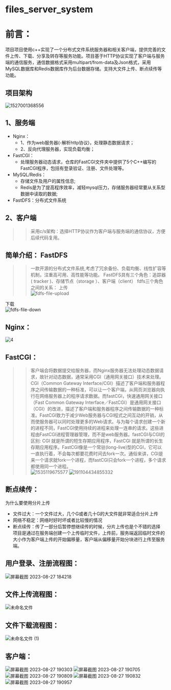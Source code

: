 # files_server_system
前言：<br>
=
项目项目使用c++实现了一个分布式文件系统服务器和相关客户端，提供完善的文件上传、下载、分享及转存等服务功能。项目基于HTTP协议实现了客户端与服务端的通信服务，通信数据格式采用multipart/from-data及Json格式，采用MySQL数据库和Redis数据库作为后台数据存储。支持大文件上传、断点续传等功能。<br>

项目架构
--
![1527001368556](https://github.com/jxzeng/files_server_system/assets/46019245/96edde5a-92d5-4fe0-a246-e13672f90018)  

1、服务端  
-
* Nginx：
  * 1、作为web服务器(-解析http协议)，处理静态数据请求；
  * 2、反向代理服务器，实现负载均衡；
* FastCGI：
  * 处理服务器动态请求，仓库的FastCGI文件夹中提供了5个C++编写的FastCGI程序，包括有登录验证、注册、文件处理等。
* MySQL/Redis：
  * 存储文件及用户的属性信息;  
  * Redis是为了提高程序效率，减轻mysql压力，存储服务器经常要从关系型数据中读取的数据;
* FastDFS：分布式文件系统

2、客户端
-
>> 采用c/s架构：选择HTTP协议作为客户端与服务端的通信协议，方便后续代码复用。

简单介绍：
FastDFS
-
>> 一款开源的分布式文件系统,考虑了冗余备份、负载均衡、线性扩容等机制，注重高可用、高性能等功能。
>> FastDFS具有三个角色：追踪器 ( tracker )、存储节点（storage ）、客户端（client）
fdfs三个角色之间的关系：
上传  
![fdfs-file-upload](https://github.com/jxzeng/files_server_system/assets/46019245/7c231525-41b1-4c15-a9ea-ad9a96c5f444)

下载  
![fdfs-file-down](https://github.com/jxzeng/files_server_system/assets/46019245/11f9aa42-695b-48d7-b5fe-3d0b06f4cf26)

Nginx：
-
![4](https://github.com/jxzeng/files_server_system/assets/46019245/e931a41f-60e3-42d2-a8e0-79294f982e84)

FastCGI：
-  
>> 客户端会将数据提交给服务器，而Nginx服务器无法处理动态数据请求，故针对动态数据，通常采用CGI（通用网关接口）技术来处理。CGI（Common Gateway Interface/CGI）描述了客户端和服务器程序之间传输数据的一种标准，可以让一个客户端，从网页浏览器向执行在网络服务器上的程序请求数据。而fastCGI，快速通用网关接口（Fast Common Gateway Interface／FastCGI）是通用网关接口（CGI）的改进，描述了客户端和服务器程序之间传输数据的一种标准。FastCGI致力于减少Web服务器与CGI程式之间互动的开销，从而使服务器可以同时处理更多的Web请求。与为每个请求创建一个新的进程不同，FastCGI使用持续的进程来处理一连串的请求。这些进程由FastCGI进程管理器管理，而不是web服务器。fastCGI与CGI的区别: CGI 就是所谓的短生存期应用程序，FastCGI 就是所谓的长生存期应用程序。FastCGI像是一个常驻(long-live)型的CGI，它可以一直执行着，不会每次都要花费时间去fork一次。通俗来讲，CGI是来一个请求就fork一个进程，而fastCGI只会fork一个进程，多个请求都使用同一个进程。  
![1535119675577](https://github.com/jxzeng/files_server_system/assets/46019245/fe7b67f5-408b-4dfd-8f1c-bfe955e61374)
![191104434855332](https://github.com/jxzeng/files_server_system/assets/46019245/cf4e5167-96ce-47ad-8466-8a123d7b5da1)

断点续传：
-  
为什么要使用分片上传        
* 文件过大：一个文件过大，几个G或者几十G的大文件就非常适合分片上传  
* 网络不稳定：网络时好时坏或者比较慢的情况  
* 断点续传：传了一部分后暂停想继续传的时候，分片上传也是个不错的选择  
项目是通过在服务端创建一个上传临时文件，上传前，服务端返回临时文件的大小作为客户端上传的开始偏移量，客户端从偏移量开始分块进行上传至服务端。

用户登录、注册流程图：
-
![屏幕截图 2023-08-27 184218](https://github.com/jxzeng/files_server_system/assets/46019245/6e06efdc-b253-46da-a193-e7138772ebaf)

文件上传流程图：
-

![未命名文件](https://github.com/jxzeng/files_server_system/assets/46019245/46137573-d8af-44ed-b721-08914d8168ae)

文件下载流程图：
--
![未命名文件 (1)](https://github.com/jxzeng/files_server_system/assets/46019245/e4c21f5e-666e-4712-bedd-e27dfe694e4a)


客户端：
-  
![屏幕截图 2023-08-27 190303](https://github.com/jxzeng/files_server_system/assets/46019245/46fcc3dd-1519-45ca-a46c-d990f2b0e6b3)
![屏幕截图 2023-08-27 190705](https://github.com/jxzeng/files_server_system/assets/46019245/55ad391d-2197-44a4-b556-3ded11185ddf)
![屏幕截图 2023-08-27 190809](https://github.com/jxzeng/files_server_system/assets/46019245/68c0972a-d390-4088-a93b-dd263cfd5d76)
![屏幕截图 2023-08-27 190832](https://github.com/jxzeng/files_server_system/assets/46019245/00d88a7b-ce69-4486-bf9d-2a61a5962036)
![屏幕截图 2023-08-27 190957](https://github.com/jxzeng/files_server_system/assets/46019245/ffc4f0ba-7c40-4280-ae5b-d8a85c172534)






